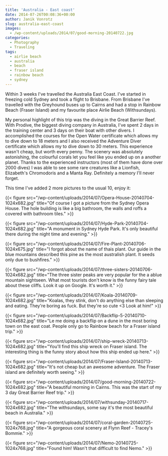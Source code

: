 ```yaml
---
title: 'Australia - East coast'
date: 2014-07-26T00:08:36+00:00
author: Janik Vonrotz
slug: australia-east-coast
images:
  - /wp-content/uploads/2014/07/good-morning-20140722.jpg
categories:
  - Photography
  - Traveling
tags:
  - airlie beach
  - australia
  - beach
  - fraser island
  - rainbow beach
  - sydney
---
```

Within 3 weeks I've travelled the Australia East Coast. I've started in freezing cold Sydney and took a flight to Brisbane. From Brisbane I've travelled with the Greyhound buses up to Cairns and had a stop in Rainbow Beach (Fraser Island) and my favourite place Airlie Beach (Withsundays).
<!--more-->
My personal highlight of this trip was the diving in the Great Barrier Reef. With Prodive, the biggest diving company in Australia, I've spent 2 days in the training center and 3 days on their boat with other divers. I accomplished the courses for the Open Water certificate which allows my to dive down to 18 meters and I also received the Adventure Diver certificate which allows my to dive down to 30 meters. This experience wasn't cheap, but worth every penny.
The scenery was absolutely astonishing, the colourful corals let you feel like you ended up on a another planet. Thanks to the experienced instructors (most of them have done over 2000 dives) I was able to see some rare creatures like a Lionfish, Elizabeth's Chromodoris and a Manta Ray.
Definitely a memory I'll never forget.

This time I've added 2 more pictures to the usual 10, enjoy it:

{{< figure src="/wp-content/uploads/2014/07/Opera-House-20140704-1024x682.jpg" title="Of course I got a picture from the Sydney Opera House. The hole building is like a big bathroom, the walls and roffs a covered with bathroom tiles." >}}

{{< figure src="/wp-content/uploads/2014/07/Hyde-Park-20140704-1024x682.jpg" title="A monument in Sydney Hyde Park. It's only beautiful there during the night time and evening." >}}

{{< figure src="/wp-content/uploads/2014/07/Fire-Plant-20140706-1024x675.jpg" title="I forgot about the name of thais plant. Our guide in the blue mountains described this pine as the most australish plant. It seeds only due to bushfires." >}}

{{< figure src="/wp-content/uploads/2014/07/three-sisters-20140706-1024x682.jpg" title="The three sister peaks are very popular for the a ablue mountain sightseen. What most tourists don't know is the funny fairy tale about these cliffs. Look it up on Google. It's worth it." >}}

{{< figure src="/wp-content/uploads/2014/07/Koala-20140709-1024x682.jpg" title="Koalas, they stink, don't do anything else than sleeping and eating. They're boring as fuck.  But they're so cute <3 Look at him!" >}}

{{< figure src="/wp-content/uploads/2014/07/Backflip-5-20140710-1024x682.jpg" title="Le me doing a backflip on a dune in the most boring town on the east coat. People only go to Rainbow beach for a Fraser island trip." >}}

{{< figure src="/wp-content/uploads/2014/07/ship-wreck-20140713-1024x682.jpg" title="You'll find this ship wreck on Fraser island. The interesting thing is the funny story about how this ship ended up here." >}}

{{< figure src="/wp-content/uploads/2014/07/Fraser-Island-20140713-1024x682.jpg" title="It's not cheap but an awesome adventure. The Fraser island are definitely worth seeing." >}}

{{< figure src="/wp-content/uploads/2014/07/good-morning-20140722-1024x682.jpg" title="A beautiful morning in Cairns. This was the start of my 3 day Great Barrier Reef trip." >}}

{{< figure src="/wp-content/uploads/2014/07/withsunday-20140717-1024x682.jpg" title="The withsundays, some say it's the most beautiful beach in Australia." >}}

{{< figure src="/wp-content/uploads/2014/07/coral-garden-20140725-1024x768.jpg" title="A gorgeous coral scenery at Flynn Reef - Tracey's Bommie." >}}

{{< figure src="/wp-content/uploads/2014/07/Nemo-20140725-1024x768.jpg" title="Found him! Wasn't that difficult to find Nemo." >}}
